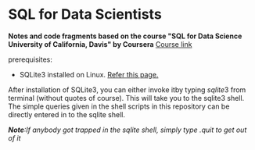 # SQL for Data Scientists
**Notes and code fragments based on the course "SQL for Data Science University of California, Davis" by Coursera**
[Course link](https://www.coursera.org/learn/sql-for-data-science/)

prerequisites:
- SQLite3 installed on Linux. [Refer this page.](https://www.digitalocean.com/community/tutorials/how-and-when-to-use-sqlite)

After installation of SQLite3, you can either invoke itby typing $sqlite3$ from terminal (without quotes of course).
This will take you to the sqlite3 shell. 
The simple queries given in the shell scripts in this repository can be directly entered in to the sqlite shell.

***Note**:If anybody got trapped in the sqlite shell, simply type $.quit$ to get out of it*
